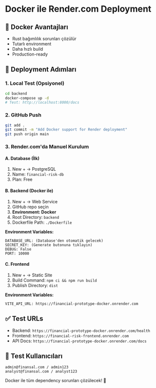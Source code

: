 # Docker ile Render.com Deployment

## 🐳 Docker Avantajları
- Rust bağımlılık sorunları çözülür
- Tutarlı environment
- Daha hızlı build
- Production-ready

## 🚀 Deployment Adımları

### 1. Local Test (Opsiyonel)
```bash
cd backend
docker-compose up -d
# Test: http://localhost:8000/docs
```

### 2. GitHub Push
```bash
git add .
git commit -m "Add Docker support for Render deployment"
git push origin main
```

### 3. Render.com'da Manuel Kurulum

#### A. Database (İlk)
1. New + → PostgreSQL
2. Name: `financial-risk-db`
3. Plan: Free

#### B. Backend (Docker ile)
1. New + → Web Service
2. GitHub repo seçin
3. **Environment: Docker**
4. Root Directory: `backend`
5. Dockerfile Path: `./Dockerfile`

**Environment Variables:**
```
DATABASE_URL: (Database'den otomatik gelecek)
SECRET_KEY: (Generate butonuna tıklayın)
DEBUG: False
PORT: 10000
```

#### C. Frontend
1. New + → Static Site
2. Build Command: `npm ci && npm run build`
3. Publish Directory: `dist`

**Environment Variables:**
```
VITE_API_URL: https://financial-prototype-docker.onrender.com
```

## ✅ Test URLs
- Backend: `https://financial-prototype-docker.onrender.com/health`
- Frontend: `https://financial-risk-frontend.onrender.com`
- API Docs: `https://financial-prototype-docker.onrender.com/docs`

## 🔑 Test Kullanıcıları
```
admin@finansal.com / admin123
analyst@finansal.com / analyst123
```

Docker ile tüm dependency sorunları çözülecek! 🎉